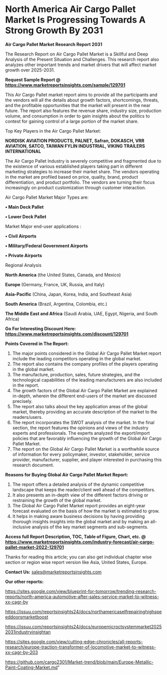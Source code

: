 # North America Air Cargo Pallet Market Is Progressing Towards A Strong Growth By 2031

<strong>Air Cargo Pallet Market Research Report 2031</strong>

The Research Report on Air Cargo Pallet Market is a Skillful and Deep Analysis of the Present Situation and Challenges. This research report also analyzes other important trends and market drivers that will affect market growth over 2025-2031.

<strong>Request Sample Report @ <a href=https://www.marketreportsinsights.com/sample/129701>https://www.marketreportsinsights.com/sample/129701</a></strong>

This Air Cargo Pallet market report aims to provide all the participants and the vendors will all the details about growth factors, shortcomings, threats, and the profitable opportunities that the market will present in the near future. The report also features the revenue share, industry size, production volume, and consumption in order to gain insights about the politics to contest for gaining control of a large portion of the market share.

Top Key Players in the Air Cargo Pallet Market:

<strong>NORDISK AVIATION PRODUCTS, PALNET, Safran, DOKASCH, VRR AVIATION, SATCO, TAIWAN FYLIN INDUSTRIAL, VIKING TRAILERS INTERNATIONAL</strong>

The Air Cargo Pallet Industry is severely competitive and fragmented due to the existence of various established players taking part in different marketing strategies to increase their market share. The vendors operating in the market are profiled based on price, quality, brand, product differentiation, and product portfolio. The vendors are turning their focus increasingly on product customization through customer interaction.

Air Cargo Pallet Market Major Types are:

<strong>• Main Deck Pallet

• Lower Deck Pallet</strong>

Market Major end-user applications :

<strong>• Civil Airports

• Military/Federal Government Airports

• Private Airports</strong>

Regional Analysis

</u><strong><b>North America</b></strong> (the United States, Canada, and Mexico)

<strong><b>Europe </b></strong>(Germany, France, UK, Russia, and Italy)

<strong><b>Asia-Pacific</b></strong> (China, Japan, Korea, India, and Southeast Asia)

<strong><b>South America</b></strong> (Brazil, Argentina, Colombia, etc.)

<strong><b>The Middle East and Africa</b></strong> (Saudi Arabia, UAE, Egypt, Nigeria, and South Africa)

<strong>Go For Interesting Discount Here: <a href=https://www.marketreportsinsights.com/discount/129701>https://www.marketreportsinsights.com/discount/129701</a></strong>

<strong>Points Covered in The Report:</strong>
<ol>
  <li>The major points considered in the Global Air Cargo Pallet Market report include the leading competitors operating in the global market.</li>
  <li>The report also contains the company profiles of the players operating in the global market.</li>
  <li>The manufacture, production, sales, future strategies, and the technological capabilities of the leading manufacturers are also included in the report.</li>
  <li>The growth factors of the Global Air Cargo Pallet Market are explained in-depth, wherein the different end-users of the market are discussed precisely.</li>
  <li>The report also talks about the key application areas of the global market, thereby providing an accurate description of the market to the readers/users.</li>
  <li>The report incorporates the SWOT analysis of the market. In the final section, the report features the opinions and views of the industry experts and professionals. The experts analyzed the export/import policies that are favorably influencing the growth of the Global Air Cargo Pallet Market.</li>
  <li>The report on the Global Air Cargo Pallet Market is a worthwhile source of information for every policymaker, investor, stakeholder, service provider, manufacturer, supplier, and player interested in purchasing this research document.</li>
</ol>
<strong>Reasons for Buying Global Air Cargo Pallet Market Report:</strong>

<ol>
  <li>The report offers a detailed analysis of the dynamic competitive landscape that keeps the reader/client well ahead of the competitors.</li>
  <li>It also presents an in-depth view of the different factors driving or restraining the growth of the global market.</li>
  <li>The Global Air Cargo Pallet Market report provides an eight-year forecast evaluated on the basis of how the market is estimated to grow.</li>
  <li>It helps in making aware business decisions by having providing thorough insights insights into the global market and by making an all-inclusive analysis of the key market segments and sub-segments.</li>
</ol>
<strong>Access full Report Description, TOC, Table of Figure, Chart, etc. @ <a href=https://www.marketreportsinsights.com/industry-forecast/air-cargo-pallet-market-2022-129701>https://www.marketreportsinsights.com/industry-forecast/air-cargo-pallet-market-2022-129701</a></strong>


Thanks for reading this article; you can also get individual chapter wise section or region wise report version like Asia, United States, Europe.

<strong>Contact Us:</strong>
sales@marketreportsinsights.com

<strong>Our other reports:</strong>

<a href=https://sites.google.com/view/blueprint-for-tomorrow/trending-research-reports/north-america-automotive-after-sales-service-market-to-witness-xx-cagr-by>https://sites.google.com/view/blueprint-for-tomorrow/trending-research-reports/north-america-automotive-after-sales-service-market-to-witness-xx-cagr-by</a>

<a href=https://issuu.com/reportsinsights24/docs/northamericaselfrepairinghighspeeddoorsmarketboost>https://issuu.com/reportsinsights24/docs/northamericaselfrepairinghighspeeddoorsmarketboost</a>

<a href=https://issuu.com/reportsinsights24/docs/europemicroctsystemmarket20252031industryinsightan>https://issuu.com/reportsinsights24/docs/europemicroctsystemmarket20252031industryinsightan</a>

<a href=https://sites.google.com/view/cutting-edge-chronicles/all-reports-research/europe-traction-transformer-of-locomotive-market-to-witness-xx-cagr-by-203>https://sites.google.com/view/cutting-edge-chronicles/all-reports-research/europe-traction-transformer-of-locomotive-market-to-witness-xx-cagr-by-203</a>

<a href=https://github.com/cargo2301/Market-trend/blob/main/Europe-Metallic-Paint-Coating-Market.md>https://github.com/cargo2301/Market-trend/blob/main/Europe-Metallic-Paint-Coating-Market.md</a>"
